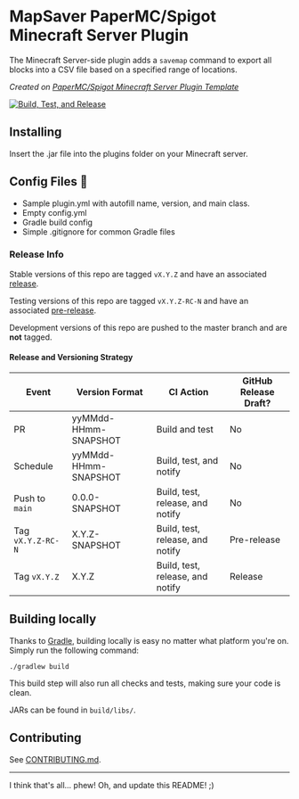 # MapSaver PaperMC/Spigot Minecraft Server Plugin

The Minecraft Server-side plugin adds a `savemap` command to export all blocks into a CSV file based on a specified range of locations.

*Created on [PaperMC/Spigot Minecraft Server Plugin Template](https://github.com/CrimsonWarpedcraft/plugin-template)*


[![Build, Test, and Release](https://github.com/markarenin/minecraft-map-saver/actions/workflows/main.yml/badge.svg)](https://github.com/markarenin/minecraft-map-saver/actions/workflows/main.yml)


## Installing

Insert the .jar file into the plugins folder on your Minecraft server.


## Config Files 📁
* Sample plugin.yml with autofill name, version, and main class.
* Empty config.yml
* Gradle build config
* Simple .gitignore for common Gradle files


### Release Info
Stable versions of this repo are tagged `vX.Y.Z` and have an associated [release](https://github.com/CrimsonWarpedcraft/plugin-template/releases).

Testing versions of this repo are tagged `vX.Y.Z-RC-N` and have an associated [pre-release](https://github.com/CrimsonWarpedcraft/plugin-template/releases).

Development versions of this repo are pushed to the master branch and are **not** tagged.

#### Release and Versioning Strategy
| Event             | Version Format       | CI Action                        | GitHub Release Draft? |
|-------------------|----------------------|----------------------------------|-----------------------|
| PR                | yyMMdd-HHmm-SNAPSHOT | Build and test                   | No                    |
| Schedule          | yyMMdd-HHmm-SNAPSHOT | Build, test, and notify          | No                    |
| Push to `main`    | 0.0.0-SNAPSHOT       | Build, test, release, and notify | No                    |
| Tag `vX.Y.Z-RC-N` | X.Y.Z-SNAPSHOT       | Build, test, release, and notify | Pre-release           |
| Tag `vX.Y.Z`      | X.Y.Z                | Build, test, release, and notify | Release               |


## Building locally
Thanks to [Gradle](https://gradle.org/), building locally is easy no matter what platform you're on. Simply run the following command:

```text
./gradlew build
```

This build step will also run all checks and tests, making sure your code is clean.

JARs can be found in `build/libs/`.

## Contributing
See [CONTRIBUTING.md](https://github.com/CrimsonWarpedcraft/plugin-template/blob/main/CONTRIBUTING.md).

---

I think that's all... phew! Oh, and update this README! ;)
